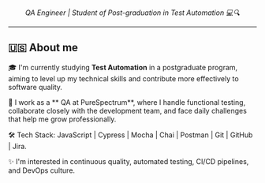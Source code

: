 
<p align="center">
  <em>QA Engineer | Student of Post-graduation in Test Automation 💻🔍</em>
</p>

---
## 🇺🇸 About me

🎓 I'm currently studying **Test Automation** in a postgraduate program, aiming to level up my technical skills and contribute more effectively to software quality.

💼 I work as a ** QA at PureSpectrum**, where I handle functional testing, collaborate closely with the development team, and face daily challenges that help me grow professionally.

🛠️ Tech Stack: JavaScript | Cypress | Mocha | Chai | Postman | Git | GitHub | Jira.

✨ I'm interested in continuous quality, automated testing, CI/CD pipelines, and DevOps culture.


